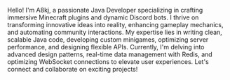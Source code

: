 Hello! I'm A8kj, a passionate Java Developer specializing in crafting immersive Minecraft plugins and dynamic Discord bots. I thrive on transforming innovative ideas into reality, enhancing gameplay mechanics, and automating community interactions. My expertise lies in writing clean, scalable Java code, developing custom minigames, optimizing server performance, and designing flexible APIs. Currently, I'm delving into advanced design patterns, real-time data management with Redis, and optimizing WebSocket connections to elevate user experiences. Let's connect and collaborate on exciting projects!
